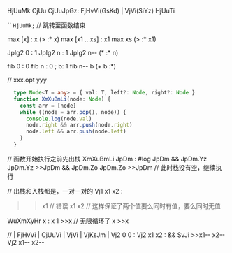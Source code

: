 
HjUuMk CjUu CjUuJpGz: FjHvVi(GsKd) | VjVi(SiYz) HjUuTi

``
`HjUuMk;` // 跳转至函数结束


max [x] : x
  (> :* x)
max [x1 ...xs] : x1
  max xs (> :* x1)


JpIg2 0 : 1
JpIg2 n : 1
  JpIg2 n-- (* :* n)

fib 0 : 0
fib n : 0 ; b: 1
  fib n-- b (+ b :*)


//  xxx.opt yyy


``` TypeScript
  type Node<T = any> = { val: T, left?: Node, right?: Node }
  function XmXuBmLi(node: Node) {
    const arr = [node]
    while ((node = arr.pop(), node)) {
      console.log(node.val)
      node.right && arr.push(node.right)
      node.left && arr.push(node.left)
    }
  }
```

// 函数开始执行之前先出栈
XmXuBmLi JpDm :
  #log JpDm
  && JpDm.Yz JpDm.Yz >>JpDm
  && JpDm.Zo JpDm.Zo >>JpDm
  // 此时栈没有空，继续执行

// 出栈和入栈都是，一对一对的
Vj1 x1 x2 :
  >>x1 // 错误
  >>x1 x2 // 这样保证了两个值要么同时有值，要么同时无值

WuXmXyHr x :
  x
  1 >>x  // 无限循环了
  x >>x

// | FjHvVi | CjUuVi | VjVi | VjKsJm |
Vj2 0  0  :
Vj2 x1 x2 :
  && SvJi >>x1-- x2--  
  Vj2 x1-- x2--
